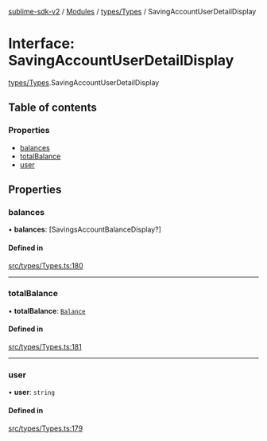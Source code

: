[sublime-sdk-v2](../README.md) / [Modules](../modules.md) / [types/Types](../modules/types_Types.md) / SavingAccountUserDetailDisplay

# Interface: SavingAccountUserDetailDisplay

[types/Types](../modules/types_Types.md).SavingAccountUserDetailDisplay

## Table of contents

### Properties

- [balances](types_Types.SavingAccountUserDetailDisplay.md#balances)
- [totalBalance](types_Types.SavingAccountUserDetailDisplay.md#totalbalance)
- [user](types_Types.SavingAccountUserDetailDisplay.md#user)

## Properties

### balances

• **balances**: [SavingsAccountBalanceDisplay?]

#### Defined in

[src/types/Types.ts:180](https://github.com/sublime-finance/sublime-sdk/blob/cbfce7e/src/types/Types.ts#L180)

___

### totalBalance

• **totalBalance**: [`Balance`](types_Types.Balance.md)

#### Defined in

[src/types/Types.ts:181](https://github.com/sublime-finance/sublime-sdk/blob/cbfce7e/src/types/Types.ts#L181)

___

### user

• **user**: `string`

#### Defined in

[src/types/Types.ts:179](https://github.com/sublime-finance/sublime-sdk/blob/cbfce7e/src/types/Types.ts#L179)

